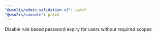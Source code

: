 ```yaml
---
"@wso2is/admin.validation.v1": patch
"@wso2is/console": patch
---
```


Disable rule based password expiry for users without required scopes
